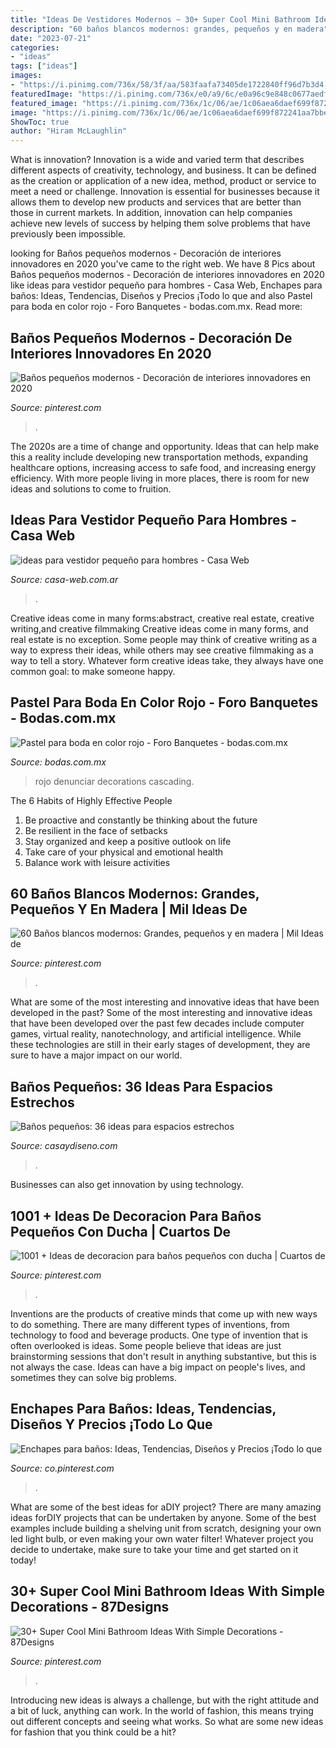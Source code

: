 ```yaml
---
title: "Ideas De Vestidores Modernos ~ 30+ Super Cool Mini Bathroom Ideas With Simple Decorations"
description: "60 baños blancos modernos: grandes, pequeños y en madera"
date: "2023-07-21"
categories:
- "ideas"
tags: ["ideas"]
images:
- "https://i.pinimg.com/736x/58/3f/aa/583faafa73405de1722840ff96d7b3d4.jpg"
featuredImage: "https://i.pinimg.com/736x/e0/a9/6c/e0a96c9e848c0677aedf8868938fe9b9.jpg"
featured_image: "https://i.pinimg.com/736x/1c/06/ae/1c06aea6daef699f872241aa7bbe5e2d.jpg"
image: "https://i.pinimg.com/736x/1c/06/ae/1c06aea6daef699f872241aa7bbe5e2d.jpg"
ShowToc: true
author: "Hiram McLaughlin"
---
```



What is innovation?
Innovation is a wide and varied term that describes different aspects of creativity, technology, and business. It can be defined as the creation or application of a new idea, method, product or service to meet a need or challenge. Innovation is essential for businesses because it allows them to develop new products and services that are better than those in current markets. In addition, innovation can help companies achieve new levels of success by helping them solve problems that have previously been impossible.

	

		
looking for Baños pequeños modernos - Decoración de interiores innovadores en 2020 you've came to the right web. We have 8 Pics about Baños pequeños modernos - Decoración de interiores innovadores en 2020 like ideas para vestidor pequeño para hombres - Casa Web, Enchapes para baños: Ideas, Tendencias, Diseños y Precios ¡Todo lo que and also Pastel para boda en color rojo - Foro Banquetes - bodas.com.mx. Read more:
		
    
## Baños Pequeños Modernos - Decoración De Interiores Innovadores En 2020

<img loading=lazy src="https://i.pinimg.com/736x/0e/2c/7f/0e2c7fae4254455d306afc0b9046ecb1.jpg" onerror="this.onerror=null;this.src='https://tse3.mm.bing.net/th?id=OIP.x_747KbwNFaeFqX9PJg9BgHaKx&amp;pid=15.1';" alt="Baños pequeños modernos - Decoración de interiores innovadores en 2020">

_Source: pinterest.com_

>. 

	

The 2020s are a time of change and opportunity. Ideas that can help make this a reality include developing new transportation methods, expanding healthcare options, increasing access to safe food, and increasing energy efficiency. With more people living in more places, there is room for new ideas and solutions to come to fruition.

    
## Ideas Para Vestidor Pequeño Para Hombres - Casa Web

<img loading=lazy src="https://casa-web.com.ar/wp-content/uploads/2020/07/ideas-para-vestidor-pequeño-para-hombres-450x600.jpg" onerror="this.onerror=null;this.src='https://tse4.mm.bing.net/th?id=OIP.7Lp0vVKsJNmnMm4WFCuhdQAAAA&amp;pid=15.1';" alt="ideas para vestidor pequeño para hombres - Casa Web">

_Source: casa-web.com.ar_

>. 

	

Creative ideas come in many forms:abstract, creative real estate, creative writing,and creative filmmaking
Creative ideas come in many forms, and real estate is no exception. Some people may think of creative writing as a way to express their ideas, while others may see creative filmmaking as a way to tell a story. Whatever form creative ideas take, they always have one common goal: to make someone happy.

    
## Pastel Para Boda En Color Rojo - Foro Banquetes - Bodas.com.mx

<img loading=lazy src="https://cdn0.bodas.com.mx/usr/1/5/2/8/cfb_144787.jpg" onerror="this.onerror=null;this.src='https://tse2.mm.bing.net/th?id=OIP.fEUuc_QaGl3OZ6K2nMV8UQAAAA&amp;pid=15.1';" alt="Pastel para boda en color rojo - Foro Banquetes - bodas.com.mx">

_Source: bodas.com.mx_

>rojo denunciar decorations cascading. 

	

The 6 Habits of Highly Effective People
1. Be proactive and constantly be thinking about the future 
2. Be resilient in the face of setbacks 
3. Stay organized and keep a positive outlook on life 
4. Take care of your physical and emotional health 
5. Balance work with leisure activities 

    
## 60 Baños Blancos Modernos: Grandes, Pequeños Y En Madera | Mil Ideas De

<img loading=lazy src="https://i.pinimg.com/736x/e0/a9/6c/e0a96c9e848c0677aedf8868938fe9b9.jpg" onerror="this.onerror=null;this.src='https://tse1.mm.bing.net/th?id=OIP.cnOXhjQm0GDwcwQYlREz7AHaJ4&amp;pid=15.1';" alt="60 Baños blancos modernos: Grandes, pequeños y en madera | Mil Ideas de">

_Source: pinterest.com_

>. 

	

What are some of the most interesting and innovative ideas that have been developed in the past?
Some of the most interesting and innovative ideas that have been developed over the past few decades include computer games, virtual reality, nanotechnology, and artificial intelligence. While these technologies are still in their early stages of development, they are sure to have a major impact on our world.

    
## Baños Pequeños: 36 Ideas Para Espacios Estrechos

<img loading=lazy src="https://casaydiseno.com/wp-content/uploads/2015/11/banos-pequenos-muebles-ceramica-blanca.jpg" onerror="this.onerror=null;this.src='https://tse2.mm.bing.net/th?id=OIP.Uu2AbL0TbZXGEJ7bmnQBFQHaKp&amp;pid=15.1';" alt="Baños pequeños: 36 ideas para espacios estrechos">

_Source: casaydiseno.com_

>. 

	

Businesses can also get innovation by using technology.

    
## 1001 + Ideas De Decoracion Para Baños Pequeños Con Ducha | Cuartos De

<img loading=lazy src="https://i.pinimg.com/736x/65/14/3f/65143f83e63bac15283acf4390fc14c9.jpg" onerror="this.onerror=null;this.src='https://tse4.mm.bing.net/th?id=OIP.wONUhOqLWGzNii4-4SWZfQAAAA&amp;pid=15.1';" alt="1001 + Ideas de decoracion para baños pequeños con ducha | Cuartos de">

_Source: pinterest.com_

>. 

	

Inventions are the products of creative minds that come up with new ways to do something. There are many different types of inventions, from technology to food and beverage products. One type of invention that is often overlooked is ideas. Some people believe that ideas are just brainstorming sessions that don't result in anything substantive, but this is not always the case. Ideas can have a big impact on people's lives, and sometimes they can solve big problems.

    
## Enchapes Para Baños: Ideas, Tendencias, Diseños Y Precios ¡Todo Lo Que

<img loading=lazy src="https://i.pinimg.com/736x/58/3f/aa/583faafa73405de1722840ff96d7b3d4.jpg" onerror="this.onerror=null;this.src='https://tse3.mm.bing.net/th?id=OIP.10fgVIQ9HP7HxWA0u-mLJQHaJ4&amp;pid=15.1';" alt="Enchapes para baños: Ideas, Tendencias, Diseños y Precios ¡Todo lo que">

_Source: co.pinterest.com_

>. 

	

What are some of the best ideas for aDIY project?
There are many amazing ideas forDIY projects that can be undertaken by anyone. Some of the best examples include building a shelving unit from scratch, designing your own led light bulb, or even making your own water filter! Whatever project you decide to undertake, make sure to take your time and get started on it today!

    
## 30+ Super Cool Mini Bathroom Ideas With Simple Decorations - 87Designs

<img loading=lazy src="https://i.pinimg.com/736x/1c/06/ae/1c06aea6daef699f872241aa7bbe5e2d.jpg" onerror="this.onerror=null;this.src='https://tse2.mm.bing.net/th?id=OIP.DEyZc_qjGGINKFRAc2euDwHaLH&amp;pid=15.1';" alt="30+ Super Cool Mini Bathroom Ideas With Simple Decorations - 87Designs">

_Source: pinterest.com_

>. 

	

Introducing new ideas is always a challenge, but with the right attitude and a bit of luck, anything can work. In the world of fashion, this means trying out different concepts and seeing what works. So what are some new ideas for fashion that you think could be a hit?

